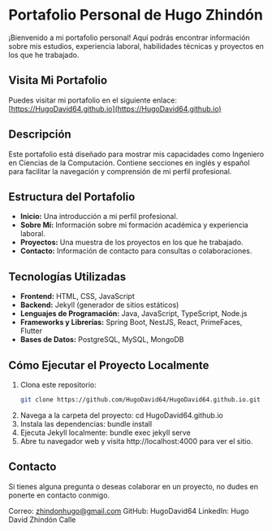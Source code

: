 # Portafolio Personal de Hugo Zhindón

¡Bienvenido a mi portafolio personal! Aquí podrás encontrar información sobre mis estudios, experiencia laboral, habilidades técnicas y proyectos en los que he trabajado.

## Visita Mi Portafolio

Puedes visitar mi portafolio en el siguiente enlace:
[https://HugoDavid64.github.io](https://HugoDavid64.github.io)

## Descripción

Este portafolio está diseñado para mostrar mis capacidades como Ingeniero en Ciencias de la Computación. Contiene secciones en inglés y español para facilitar la navegación y comprensión de mi perfil profesional.

## Estructura del Portafolio

- **Inicio:** Una introducción a mi perfil profesional.
- **Sobre Mí:** Información sobre mi formación académica y experiencia laboral.
- **Proyectos:** Una muestra de los proyectos en los que he trabajado.
- **Contacto:** Información de contacto para consultas o colaboraciones.

## Tecnologías Utilizadas

- **Frontend:** HTML, CSS, JavaScript
- **Backend:** Jekyll (generador de sitios estáticos)
- **Lenguajes de Programación:** Java, JavaScript, TypeScript, Node.js
- **Frameworks y Librerías:** Spring Boot, NestJS, React, PrimeFaces, Flutter
- **Bases de Datos:** PostgreSQL, MySQL, MongoDB

## Cómo Ejecutar el Proyecto Localmente

1. Clona este repositorio:
   ```sh
   git clone https://github.com/HugoDavid64/HugoDavid64.github.io.git
2. Navega a la carpeta del proyecto:
   cd HugoDavid64.github.io
3. Instala las dependencias:
   bundle install
4. Ejecuta Jekyll localmente:
   bundle exec jekyll serve
5. Abre tu navegador web y visita http://localhost:4000 para ver el sitio.

## Contacto
Si tienes alguna pregunta o deseas colaborar en un proyecto, no dudes en ponerte en contacto conmigo.

Correo: zhindonhugo@gmail.com
GitHub: HugoDavid64
LinkedIn: Hugo David Zhindón Calle

